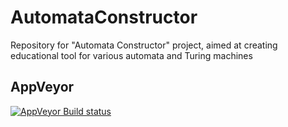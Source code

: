 # AutomataConstructor
Repository for "Automata Constructor" project, aimed at creating educational tool for various automata and Turing machines

 AppVeyor
--------------
[![AppVeyor Build status](https://ci.appveyor.com/api/github/webhook?id=y00q7839mvsd9h65)](https://ci.appveyor.com/project/Alexander-Ploskin/desktopautomataconstructor)

